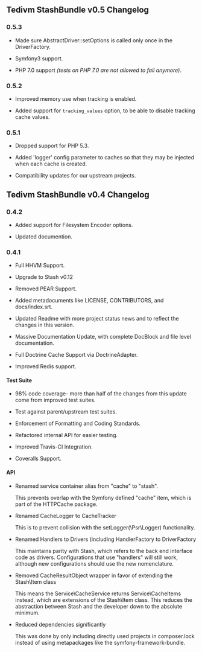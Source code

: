 ## Tedivm StashBundle v0.5 Changelog

### 0.5.3

* Made sure AbstractDriver::setOptions is called only once in the DriverFactory.

* Symfony3 support.

* PHP 7.0 support *(tests on PHP 7.0 are not allowed to fail anymore)*.


### 0.5.2

*  Improved memory use when tracking is enabled.

*  Added support for `tracking_values` option, to be able to disable tracking cache values.


### 0.5.1

*  Dropped support for PHP 5.3.

*  Added 'logger' config parameter to caches so that they may be injected when each cache is created.

* Compatibility updates for our upstream projects.



## Tedivm StashBundle v0.4 Changelog

### 0.4.2

*  Added support for Filesystem Encoder options.

*  Updated documention.


### 0.4.1

*   Full HHVM Support.

*   Upgrade to Stash v0.12

*   Removed PEAR Support.

*   Added metadocuments like LICENSE, CONTRIBUTORS, and docs/index.srt.

*   Updated Readme with more project status news and to reflect the changes in this version.

*   Massive Documentation Update, with complete DocBlock and file level documentation.

*   Full Doctrine Cache Support via DoctrineAdapter.

*   Improved Redis support.


#### Test Suite

*   98% code coverage- more than half of the changes from this update come from improved test suites.

*   Test against parent/upstream test suites.

*   Enforcement of Formatting and Coding Standards.

*   Refactored internal API for easier testing.

*   Improved Travis-CI Integration.

*   Coveralls Support.


#### API


*   Renamed service container alias from "cache" to "stash".

    This prevents overlap with the Symfony defined "cache" item, which is part of the HTTPCache package.


*   Renamed CacheLogger to CacheTracker

    This is to prevent collision with the setLogger(\Psr\Logger) functionality.


*   Renamed Handlers to Drivers (including HandlerFactory to DriverFactory

    This maintains parity with Stash, which refers to the back end interface code as drivers. Configurations that use
    "handlers" will still work, although new configurations should use the new nomenclature.


*   Removed CacheResultObject wrapper in favor of extending the Stash\Item class

    This means the Service\CacheService returns Service\CacheItems instead, which are extensions of the Stash\Item
    class. This reduces the abstraction between Stash and the developer down to the absolute minimum.


*   Reduced dependencies significantly

    This was done by only including directly used projects in composer.lock instead of using metapackages like the
    symfony-framework-bundle.
